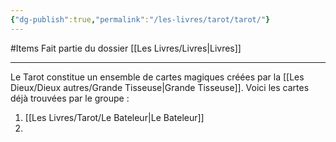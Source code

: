 ```yaml
---
{"dg-publish":true,"permalink":"/les-livres/tarot/tarot/"}
---
```


#Items 
Fait partie du dossier [[Les Livres/Livres\|Livres]]

-------

Le Tarot constitue un ensemble de cartes magiques créées par la [[Les Dieux/Dieux autres/Grande Tisseuse\|Grande Tisseuse]].
Voici les cartes déjà trouvées par le groupe :
1. [[Les Livres/Tarot/Le Bateleur\|Le Bateleur]]
2. 